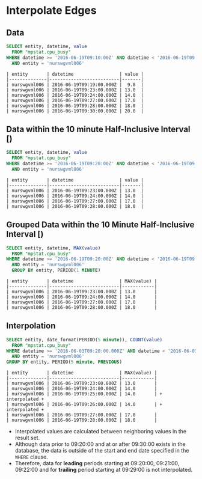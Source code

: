 # Interpolate Edges

## Data

```sql
SELECT entity, datetime, value
  FROM "mpstat.cpu_busy"
WHERE datetime >= '2016-06-19T09:10:00Z' AND datetime < '2016-06-19T09:40:00Z'
  AND entity = 'nurswgvml006'
```

```ls
| entity       | datetime                 | value |
|--------------|--------------------------|-------|
| nurswgvml006 | 2016-06-19T09:19:00.000Z |  9.0  |
| nurswgvml006 | 2016-06-19T09:23:00.000Z | 13.0  |
| nurswgvml006 | 2016-06-19T09:24:00.000Z | 14.0  |
| nurswgvml006 | 2016-06-19T09:27:00.000Z | 17.0  |
| nurswgvml006 | 2016-06-19T09:28:00.000Z | 18.0  |
| nurswgvml006 | 2016-06-19T09:30:00.000Z | 20.0  |
```

## Data within the 10 minute Half-Inclusive Interval [)

```sql
SELECT entity, datetime, value
  FROM "mpstat.cpu_busy"
WHERE datetime >= '2016-06-19T09:20:00Z' AND datetime < '2016-06-19T09:30:00Z'
  AND entity = 'nurswgvml006'
```

```ls
| entity       | datetime                 | value |
|--------------|--------------------------|-------|
| nurswgvml006 | 2016-06-19T09:23:00.000Z | 13.0  |
| nurswgvml006 | 2016-06-19T09:24:00.000Z | 14.0  |
| nurswgvml006 | 2016-06-19T09:27:00.000Z | 17.0  |
| nurswgvml006 | 2016-06-19T09:28:00.000Z | 18.0  |
```

## Grouped Data within the 10 Minute Half-Inclusive Interval [)

```sql
SELECT entity, datetime, MAX(value)
  FROM "mpstat.cpu_busy"
WHERE datetime >= '2016-06-19T09:20:00Z' AND datetime < '2016-06-19T09:30:00Z'
  AND entity = 'nurswgvml006'
  GROUP BY entity, PERIOD(1 MINUTE)
```

```ls
| entity       | datetime                 | MAX(value) |
|--------------|--------------------------|------------|
| nurswgvml006 | 2016-06-19T09:23:00.000Z | 13.0       |
| nurswgvml006 | 2016-06-19T09:24:00.000Z | 14.0       |
| nurswgvml006 | 2016-06-19T09:27:00.000Z | 17.0       |
| nurswgvml006 | 2016-06-19T09:28:00.000Z | 18.0       |
```

## Interpolation

```sql
SELECT entity, date_format(PERIOD(5 minute)), COUNT(value)
  FROM "mpstat.cpu_busy"
WHERE datetime >= '2016-06-03T09:20:00.000Z' AND datetime < '2016-06-03T09:50:00.000Z'
  AND entity = 'nurswgvml006'
GROUP BY entity, PERIOD(5 minute, PREVIOUS)
```

```ls
| entity       | datetime                 | MAX(value) |
|--------------|--------------------------|------------|
| nurswgvml006 | 2016-06-19T09:23:00.000Z | 13.0       |
| nurswgvml006 | 2016-06-19T09:24:00.000Z | 14.0       |
| nurswgvml006 | 2016-06-19T09:25:00.000Z | 14.0       | + interpolated +
| nurswgvml006 | 2016-06-19T09:26:00.000Z | 14.0       | + interpolated +
| nurswgvml006 | 2016-06-19T09:27:00.000Z | 17.0       |
| nurswgvml006 | 2016-06-19T09:28:00.000Z | 18.0       |
```

* Interpolated values are calculated between neighboring values in the result set.
* Although data prior to 09:20:00 and at or after 09:30:00 exists in the database, the data is outside of the start and end date specified in the `WHERE` clause.
* Therefore, data for **leading** periods starting at 09:20:00, 09:21:00, 09:22:00 and for **trailing** period starting at 09:29:00 is not interpolated.
